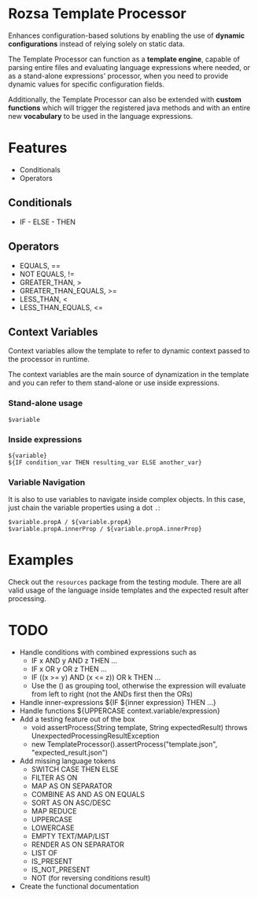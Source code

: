 # Rozsa Template Processor

Enhances configuration-based solutions by enabling the use of **dynamic configurations** instead of relying solely on
static data.

The Template Processor can function as a **template engine**, capable of parsing entire files and evaluating language
expressions where needed, or as a stand-alone expressions' processor, when you need to provide dynamic values for
specific configuration fields.

Additionally, the Template Processor can also be extended with **custom functions** which will trigger the registered
java methods and with an entire new **vocabulary** to be used in the language expressions.

# Features

- Conditionals
- Operators

## Conditionals

- IF - ELSE - THEN

## Operators

- EQUALS, ==
- NOT EQUALS, !=
- GREATER_THAN, >
- GREATER_THAN_EQUALS, >=
- LESS_THAN, <
- LESS_THAN_EQUALS, <=

## Context Variables

Context variables allow the template to refer to dynamic context passed to the processor in runtime.

The context variables are the main source of dynamization in the template and you can refer to them stand-alone or use
inside expressions.

### Stand-alone usage

```
$variable
```


### Inside expressions

```
${variable}
${IF condition_var THEN resulting_var ELSE another_var}
```

### Variable Navigation

It is also to use variables to navigate inside complex objects. In this case, just chain the variable properties using
a dot `.`:

```
$variable.propA / ${variable.propA}
$variable.propA.innerProp / ${variable.propA.innerProp}
```

# Examples

Check out the `resources` package from the testing module. There are all valid usage of the language inside templates
and the expected result after processing.

# TODO

- Handle conditions with combined expressions such as
  - IF x AND y AND z THEN ...
  - IF x OR y OR z THEN ...
  - IF ((x >= y) AND (x <= z)) OR k THEN ...
  - Use the () as grouping tool, otherwise the expression will evaluate from left to right (not the ANDs first then the ORs)
- Handle inner-expressions ${IF ${inner expression} THEN ...}
- Handle functions ${UPPERCASE context.variable/expression}
- Add a testing feature out of the box
  - void assertProcess(String template, String expectedResult) throws UnexpectedProcessingResultException
  - new TemplateProcessor().assertProcess("template.json", "expected_result.json")
- Add missing language tokens
  - SWITCH CASE THEN ELSE
  - FILTER AS ON
  - MAP AS ON SEPARATOR
  - COMBINE AS AND AS ON EQUALS
  - SORT AS ON ASC/DESC
  - MAP REDUCE
  - UPPERCASE
  - LOWERCASE
  - EMPTY TEXT/MAP/LIST
  - RENDER AS ON SEPARATOR
  - LIST OF
  - IS_PRESENT
  - IS_NOT_PRESENT
  - NOT (for reversing conditions result)
- Create the functional documentation